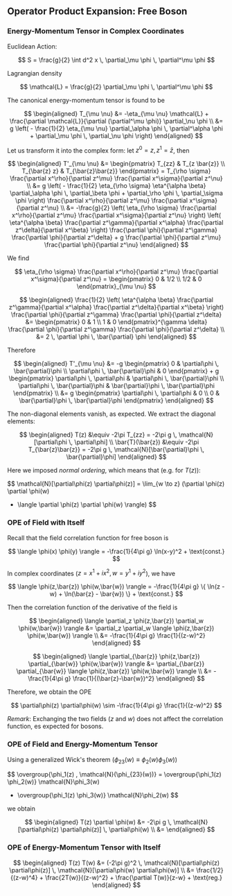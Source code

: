 ## Operator Product Expansion: Free Boson

### Energy-Momentum Tensor in Complex Coordinates

Euclidean Action:

$$
S = \frac{g}{2} \int d^2 x \,
\partial_\mu \phi \, \partial^\mu \phi
$$

Lagrangian density

$$
\mathcal{L} = \frac{g}{2} 
\partial_\mu \phi \, \partial^\mu \phi
$$

The canonical energy-momentum tensor is found to be

$$
\begin{aligned}
    T_{\mu \nu} 
    &= -\eta_{\mu \nu} \mathcal{L}
    + \frac{\partial \mathcal{L}}{\partial (\partial^\mu \phi)} 
    \partial_\nu \phi
    \\
    &= g \left(
        - \frac{1}{2} \eta_{\mu \nu} 
        \partial_\alpha \phi  \, \partial^\alpha \phi
        + \partial_\mu \phi \, \partial_\nu \phi
    \right)
\end{aligned}
$$

Let us transform it into the complex form: let $z^0=z, z^1=\bar{z}$, then 

$$
\begin{aligned}
    T'_{\mu \nu}
    &= \begin{pmatrix}
        T_{zz} & T_{z \bar{z}} \\
        T_{\bar{z} z} & T_{\bar{z}\bar{z}}
    \end{pmatrix}
    = T_{\rho \sigma}
    \frac{\partial x^\rho}{\partial z^\mu}
    \frac{\partial x^\sigma}{\partial z^\nu}
    \\
    &= g \left(
        - \frac{1}{2} \eta_{\rho \sigma} \eta^{\alpha \beta}
        \partial_\alpha \phi  \, \partial_\beta \phi
        + \partial_\rho \phi \, \partial_\sigma \phi
    \right)
    \frac{\partial x^\rho}{\partial z^\mu}
    \frac{\partial x^\sigma}{\partial z^\nu}
    \\
    &= 
    -\frac{g}{2} \left(
        \eta_{\rho \sigma}
        \frac{\partial x^\rho}{\partial z^\mu}
        \frac{\partial x^\sigma}{\partial z^\nu}
    \right) \left(
        \eta^{\alpha \beta}
        \frac{\partial z^\gamma}{\partial x^\alpha}
        \frac{\partial z^\delta}{\partial x^\beta}
    \right)
    \frac{\partial \phi}{\partial z^\gamma}
    \frac{\partial \phi}{\partial z^\delta}
    + g \frac{\partial \phi}{\partial z^\mu}
    \frac{\partial \phi}{\partial z^\nu}
\end{aligned}
$$

We find 

$$
\eta_{\rho \sigma}
\frac{\partial x^\rho}{\partial z^\mu}
\frac{\partial x^\sigma}{\partial z^\nu}
= \begin{pmatrix}
    0 & 1/2 \\
    1/2 & 0
\end{pmatrix}_{\mu \nu}
$$

$$
\begin{aligned}
    \frac{1}{2} \left(
        \eta^{\alpha \beta} 
        \frac{\partial z^\gamma}{\partial x^\alpha}
        \frac{\partial z^\delta}{\partial x^\beta}
    \right)
    \frac{\partial \phi}{\partial z^\gamma}
    \frac{\partial \phi}{\partial z^\delta}
    &= \begin{pmatrix}
        0 & 1 \\
        1 & 0
    \end{pmatrix}^{\gamma \delta}
    \frac{\partial \phi}{\partial z^\gamma}
    \frac{\partial \phi}{\partial z^\delta}
    \\
    &= 2 \, \partial \phi \, \bar{\partial} \phi
\end{aligned}
$$

Therefore

$$
\begin{aligned}
    T'_{\mu \nu} 
    &= -g \begin{pmatrix}
        0 & \partial\phi \, \bar{\partial}\phi \\
        \partial\phi \, \bar{\partial}\phi & 0
    \end{pmatrix}
    + g \begin{pmatrix}
        \partial\phi \, \partial\phi & \partial\phi \, \bar{\partial}\phi \\
        \partial\phi \, \bar{\partial}\phi & \bar{\partial}\phi \, \bar{\partial}\phi
    \end{pmatrix}
    \\
    &= g \begin{pmatrix}
        \partial\phi \, \partial\phi & 0 \\
        0 & \bar{\partial}\phi \, \bar{\partial}\phi
    \end{pmatrix}
\end{aligned}
$$

The non-diagonal elements vanish, as expected. We extract the diagonal elements:

$$
\begin{aligned}
    T(z) &\equiv -2\pi T_{zz} 
    = -2\pi g \,
    \mathcal{N}[\partial\phi \, \partial\phi]
    \\
    \bar{T}(\bar{z}) &\equiv -2\pi T_{\bar{z}\bar{z}}
    = -2\pi g \,
    \mathcal{N}[\bar{\partial}\phi \, \bar{\partial}\phi]
\end{aligned}
$$

Here we imposed *normal ordering*, which means that (e.g. for $T(z)$):

$$
\mathcal{N}[\partial\phi(z) \partial\phi(z)]
= \lim_{w \to z}
(\partial \phi(z) \partial \phi(w)
- \langle \partial \phi(z) \partial \phi(w) \rangle)
$$

### OPE of Field with Itself

Recall that the field correlation function for free boson is

$$
\langle \phi(x) \phi(y) \rangle
= -\frac{1}{4\pi g} \ln(x-y)^2 + \text{const.}
$$

In complex coordinates ($z = x^1+ix^2, w = y^1+iy^2$), we have

$$
\langle \phi(z,\bar{z}) \phi(w,\bar{w}) \rangle
= -\frac{1}{4\pi g} \{
    \ln(z - w) + \ln(\bar{z} - \bar{w})
\} + \text{const.}
$$

Then the correlation function of the derivative of the field is

$$
\begin{aligned}
    \langle \partial_z \phi(z,\bar{z}) \partial_w \phi(w,\bar{w}) \rangle
    &= \partial_z \partial_w \langle \phi(z,\bar{z}) \phi(w,\bar{w}) \rangle
    \\
    &= -\frac{1}{4\pi g} \frac{1}{(z-w)^2}
\end{aligned}
$$

$$
\begin{aligned}
    \langle \partial_{\bar{z}} \phi(z,\bar{z}) \partial_{\bar{w}} \phi(w,\bar{w}) \rangle
    &= \partial_{\bar{z}} \partial_{\bar{w}} \langle \phi(z,\bar{z}) \phi(w,\bar{w}) \rangle
    \\
    &= -\frac{1}{4\pi g} \frac{1}{(\bar{z}-\bar{w})^2}
\end{aligned}
$$

Therefore, we obtain the OPE

$$
\partial\phi(z) \partial\phi(w) 
\sim -\frac{1}{4\pi g} \frac{1}{(z-w)^2}
$$

*Remark*: Exchanging the two fields ($z$ and $w$) does not affect the correlation function, es expected for bosons.

### OPE of Field and Energy-Momentum Tensor

Using a generalized Wick's theorem $(\phi_{23}(w) \equiv \phi_2(w) \phi_3(w))$

$$
\overgroup{\phi_1(z) \, \mathcal{N}(\phi_{23}(w))} 
= \overgroup{\phi_1(z) \phi_2(w)} \mathcal{N}\phi_3(w)
+ \overgroup{\phi_1(z) \phi_3(w)} \mathcal{N}\phi_2(w)
$$

we obtain

$$
\begin{aligned}
    T(z) \partial \phi(w)
    &= -2\pi g \,
    \mathcal{N}[\partial\phi(z) \partial\phi(z)] \,
    \partial\phi(w)
    \\
    &=  
\end{aligned}
$$

### OPE of Energy-Momentum Tensor with Itself

$$
\begin{aligned}
    T(z) T(w) 
    &= (-2\pi g)^2 \,
    \mathcal{N}[\partial\phi(z) \partial\phi(z)] \,
    \mathcal{N}[\partial\phi(w) \partial\phi(w)]
    \\
    &= \frac{1/2}{(z-w)^4}
    + \frac{2T(w)}{(z-w)^2}
    + \frac{\partial T(w)}{z-w} + \text{reg.}
\end{aligned}
$$